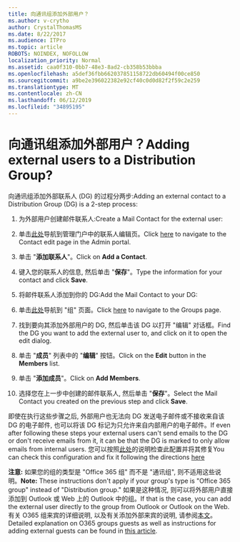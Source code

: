 ```yaml
---
title: 向通讯组添加外部用户？
ms.author: v-crytho
author: CrystalThomasMS
ms.date: 8/22/2017
ms.audience: ITPro
ms.topic: article
ROBOTS: NOINDEX, NOFOLLOW
localization_priority: Normal
ms.assetid: caa0f310-0bb7-48e3-8ad2-cb358b53bbba
ms.openlocfilehash: a5def36fbb662037851158722db60494f00ce850
ms.sourcegitcommit: a9be2e396022382e92cf40c0d0d82f2f59c2e259
ms.translationtype: MT
ms.contentlocale: zh-CN
ms.lasthandoff: 06/12/2019
ms.locfileid: "34895195"
---
```

# <a name="adding-external-users-to-a-distribution-group"></a><span data-ttu-id="1f514-102">向通讯组添加外部用户？</span><span class="sxs-lookup"><span data-stu-id="1f514-102">Adding external users to a Distribution Group?</span></span>

<span data-ttu-id="1f514-103">向通讯组添加外部联系人 (DG) 的过程分两步:</span><span class="sxs-lookup"><span data-stu-id="1f514-103">Adding an external contact to a Distribution Group (DG) is a 2-step process:</span></span>
  
1. <span data-ttu-id="1f514-104">为外部用户创建邮件联系人:</span><span class="sxs-lookup"><span data-stu-id="1f514-104">Create a Mail Contact for the external user:</span></span>
    
1. <span data-ttu-id="1f514-105">单击[此处](https://admin.microsoft.com/adminportal/home#/Contact)导航到管理门户中的联系人编辑页。</span><span class="sxs-lookup"><span data-stu-id="1f514-105">Click [here](https://admin.microsoft.com/adminportal/home#/Contact) to navigate to the Contact edit page in the Admin portal.</span></span> 
    
2. <span data-ttu-id="1f514-106">单击 "**添加联系人**"。</span><span class="sxs-lookup"><span data-stu-id="1f514-106">Click on **Add a Contact**.</span></span>
    
3. <span data-ttu-id="1f514-107">键入您的联系人的信息, 然后单击 "**保存**"。</span><span class="sxs-lookup"><span data-stu-id="1f514-107">Type the information for your contact and click **Save**.</span></span>
    
2. <span data-ttu-id="1f514-108">将邮件联系人添加到你的 DG:</span><span class="sxs-lookup"><span data-stu-id="1f514-108">Add the Mail Contact to your DG:</span></span>
    
1. <span data-ttu-id="1f514-109">单击[此处](https://admin.microsoft.com/adminportal/home#/groups)导航到 "组" 页面。</span><span class="sxs-lookup"><span data-stu-id="1f514-109">Click [here](https://admin.microsoft.com/adminportal/home#/groups) to navigate to the Groups page.</span></span> 
    
2. <span data-ttu-id="1f514-110">找到要向其添加外部用户的 DG, 然后单击该 DG 以打开 "编辑" 对话框。</span><span class="sxs-lookup"><span data-stu-id="1f514-110">Find the DG you want to add the external user to, and click on it to open the edit dialog.</span></span>
    
3. <span data-ttu-id="1f514-111">单击 "**成员**" 列表中的 "**编辑**" 按钮。</span><span class="sxs-lookup"><span data-stu-id="1f514-111">Click on the **Edit** button in the **Members** list.</span></span> 
    
4. <span data-ttu-id="1f514-112">单击 "**添加成员**"。</span><span class="sxs-lookup"><span data-stu-id="1f514-112">Click on **Add Members**.</span></span>
    
5. <span data-ttu-id="1f514-113">选择您在上一步中创建的邮件联系人, 然后单击 "**保存**"。</span><span class="sxs-lookup"><span data-stu-id="1f514-113">Select the Mail Contact you created on the previous step and click **Save**.</span></span>
    
<span data-ttu-id="1f514-114">即使在执行这些步骤之后, 外部用户也无法向 DG 发送电子邮件或不接收来自该 DG 的电子邮件, 也可以将该 DG 标记为只允许来自内部用户的电子邮件。</span><span class="sxs-lookup"><span data-stu-id="1f514-114">If even after following these steps your external users can't send emails to the DG or don't receive emails from it, it can be that the DG is marked to only allow emails from internal users.</span></span> <span data-ttu-id="1f514-115">您可以按照[此处](https://support.office.com/article/Fix-email-delivery-issues-for-error-code-5-7-133-in-Office-365-991abc19-7756-438f-abcb-39f69b80f284.aspx)的说明检查此配置并将其修复</span><span class="sxs-lookup"><span data-stu-id="1f514-115">You can check this configuration and fix it following the directions [here](https://support.office.com/article/Fix-email-delivery-issues-for-error-code-5-7-133-in-Office-365-991abc19-7756-438f-abcb-39f69b80f284.aspx)</span></span>
  
 <span data-ttu-id="1f514-116">**注意:** 如果您的组的类型是 "Office 365 组" 而不是 "通讯组", 则不适用这些说明。</span><span class="sxs-lookup"><span data-stu-id="1f514-116">**Note:** These instructions don't apply if your group's type is "Office 365 group" instead of "Distribution group."</span></span> <span data-ttu-id="1f514-117">如果是这种情况, 则可以将外部用户直接添加到 Outlook 或 Web 上的 Outlook 中的组。</span><span class="sxs-lookup"><span data-stu-id="1f514-117">If that is the case, you can add the external user directly to the group from Outlook or Outlook on the Web.</span></span> <span data-ttu-id="1f514-118">有关 O365 组来宾的详细说明, 以及有关添加外部来宾的说明, 请参阅[本文](https://support.office.com/article/Guest-access-in-Office-365-Groups-bfc7a840-868f-4fd6-a390-f347bf51aff6.aspx)。</span><span class="sxs-lookup"><span data-stu-id="1f514-118">Detailed explanation on O365 groups guests as well as instructions for adding external guests can be found in [this article](https://support.office.com/article/Guest-access-in-Office-365-Groups-bfc7a840-868f-4fd6-a390-f347bf51aff6.aspx).</span></span>
  